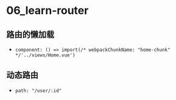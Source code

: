 # 06_learn-router

## 路由的懒加载
- `component: () => import(/* webpackChunkName: "home-chunk" */'../views/Home.vue')`

## 动态路由
- `path: "/user/:id"`
